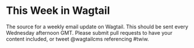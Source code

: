 # This Week in Wagtail

The source for a weekly email update on Wagtail. This should be sent every Wednesday afternoon GMT. 
Please submit pull requests to have your content included, or tweet @wagtailcms referencing #twiw.
